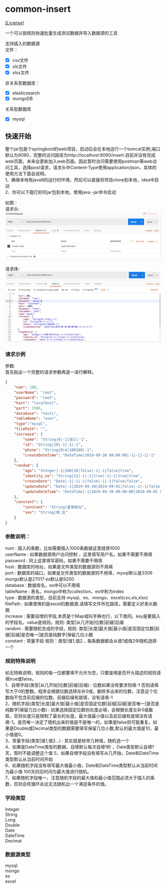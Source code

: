 # common-insert

[[License]](./LICENSE)

一个可以按规则快速批量生成测试数据并导入数据源的工具  

支持插入的数据源  
文件：

- [x] csv文件
- [x] xls文件
- [x] xlsx文件

非关系型数据库：

- [x] elasticsearch
- [x] mongoDB

关系型数据库
- [x] mysql  

## 快速开始  
整个jar包是个springboot的web项目，启动后会在本地运行一个tomcat实例,端口默认为9090，完整的访问路径为http://localhost:9090/insert.目前并没有完成web页面，未来会更新加入web页面。因此暂时访问需要使用postman等web访问工具，选择post请求，请求头中Content-Type使用application/json，具体的使用方法下面会说明。   
1、确保本地有java8的运行时环境，然后可以直接将项目clone到本地，idea中启动  
2、你可以下载打好的jar包到本地，使用java -jar命令启动

如图：  
请求头:
![Image text](./1569726339841.jpg)

请求体:  
![Image text](./1569726455066.jpg)

### 请求示例
参数:  
首先贴出一个完整的请求参数再逐一进行解释。  
```json
{
    "num": 100,
    "userName": "root",
    "password": "root",
    "host": "localhost",
    "port": 3306,
    "database": "tests",
    "tableName": "user",
    "type":"mysql",
    "filePath": "",
    "increase": {
        "name": "String|0|-1|张三|-1",
        "id": "String|10|-1|-1|-1",
        "phone": "String|0|4|188188|-1",
        "createDateTime": "DateTime|2019-09-30 00:00:00|-1|-1|-1|-1"
    },
    "random": {
        "age": "Integer|-1|100|20|false|-1|-1|false|true",
        "identity_no": "String|12|-1|-1|true|-1|-1|true|true",
        "createDate": "Date|-1|-1|-1|false|-1|-1|false|false",
        "updateDate": "Date|-1|2019-09-30|2019-09-01|false|-1|-1|false|false",
        "updateDateTime": "DateTime|-1|2019-09-30 00:00:00|2019-09-01 00:00:00|false|-1|-1|false"
    },
    "constant": {
        "constant": "String|星宿老仙",
        "sex": "String|男,女"
    }
}
```
### 参数说明：  
num : 插入的条数，比如需要插入1000条数据这里就填1000  
userName : 如果数据源用户访问控制 ，这里填写用户名，如果不需要不用填  
password : 同上这里填写密码，如果不需要不用填  
host : 数据库的地址，如果是文件类型的数据源则不用填  
port : 数据库的端口，如果是文件类型的数据源则不用填，mysql默认是3306 mongo默认是27017 es默认是9200  
database : 数据库名，es中可以不用填  
tableName : 表名，mongo中称为collection，es中称为index  
type : 数据源的类型，目前支持 mysql、es、mongo、excel(csv,xls,xlsx)  
filePath : 如果使用的是excel的数据源,请填写文件所在路径，需要定义好表头数据  
increase : 需要自增的字段,本质是个Map或叫字典也行，以下类同。key是要插入的字段名，value是规则。规则: 类型|从几开始|位数|前缀|后缀  
random : 需要随机生成的字段，规则: 类型|长度|最大值|最小值|是否固定位数|前缀|后缀|是否唯一|是否是纯数字|保留几位小数  
constant : 常量字段 规则：类型|值1,值2... 每条数据都会从值1或值2中随机选择一个

### 规则特殊说明
如无特殊说明，规则的每一位都要填不允许为空，只要是用是否开头描述的规则请填true或false。  
1、自增字段(类型|从几开始|位数|前缀|后缀) : 位数如果没有要求则填-1 否则请填写大于0的整数。程序会根据位数选择左补0或，删除多出来的位数，注意这个位数指不包含前后缀的位数。前缀后缀有就填，没有请填-1  
2、随机字段(类型|长度|最大值|最小值|是否固定位数|前缀|后缀|是否唯一|是否是纯数字|保留几位小数) : 如果选择固定位数则长度必填，会根据长度左补0或截取，否则长度只是限制了最长的长度。最大值最小值以及前后缀有就填没有请填-1。是否唯一决定了随机出来的值是不是唯一的，如果是false则可能重复。如果是Double或Decimal类型的数据需要填写保留几位小数,默认的最大值是10，最小值是0。  
3、常量字段(类型|值1,值2...) : 其实就是枚举几种值，随机选一个  
4、如果是DateTime类型的数据，自增默认每次自增1秒 ，Date类型默认自增1天，暂时不能调整这个值 
5、如果自增字段没有填写从几开始，Date和DateTime类型默认从当前时间开始  
6、如果随机字段没有填写最大值最小值，Date和DateTime类型默认从当前时间为最小值 100天的后时间为最大值进行随机。  
7、如果随机字段唯一，注意随机字段的最大值和最小值范围必须大于插入的条数，否则会死循环永远无法随机出一个满足条件的值。


### 字段类型
Integer  
String  
Long  
Double  
Date  
DateTime  
Decimal

### 数据源类型
mysql  
mongo  
es  
excel
